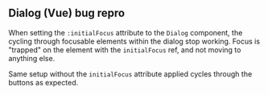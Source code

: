 ## Dialog (Vue) bug repro

When setting the `:initialFocus` attribute to the `Dialog` component, the cycling through focusable elements within the dialog stop working. Focus is "trapped" on the element with the `initialFocus` ref, and not moving to anything else.

Same setup without the `initialFocus` attribute applied cycles through the buttons as expected.
